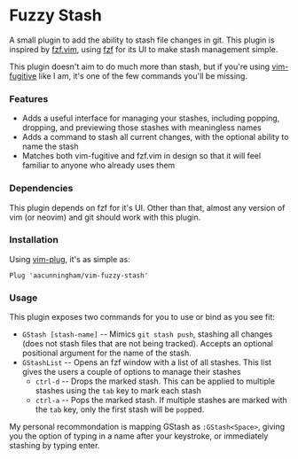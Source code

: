# Fuzzy Stash

A small plugin to add the ability to stash file changes in git. This plugin is inspired by [fzf.vim](https://github.com/junegunn/fzf.vim), using [fzf](https://github.com/junegunn/fzf) for its UI to make stash management simple.

This plugin doesn't aim to do much more than stash, but if you're using [vim-fugitive](https://github.com/tpope/vim-fugitive) like I am, it's one of the few commands you'll be missing.

### Features

* Adds a useful interface for managing your stashes, including popping, dropping, and previewing those stashes with meaningless names
* Adds a command to stash all current changes, with the optional ability to name the stash
* Matches both vim-fugitive and fzf.vim in design so that it will feel familiar to anyone who already uses them

### Dependencies

This plugin depends on fzf for it's UI. Other than that, almost any version of vim (or neovim) and git should work with this plugin.

### Installation

Using [vim-plug](https://github.com/junegunn/vim-plug), it's as simple as:

`Plug 'aacunningham/vim-fuzzy-stash'`

### Usage

This plugin exposes two commands for you to use or bind as you see fit:
* `GStash [stash-name]` -- Mimics `git stash push`, stashing all changes (does not stash files that are not being tracked). Accepts an optional positional argument for the name of the stash.
* `GStashList` -- Opens an fzf window with a list of all stashes. This list gives the users a couple of options to manage their stashes
  * `ctrl-d` -- Drops the marked stash. This can be applied to multiple stashes using the `tab` key to mark each stash
  * `ctrl-a` -- Pops the marked stash. If multiple stashes are marked with the `tab` key, only the first stash will be `pop`ped.

My personal recommondation is mapping GStash as `:GStash<Space>`, giving you the option of typing in a name after your keystroke, or immediately stashing by typing enter.

